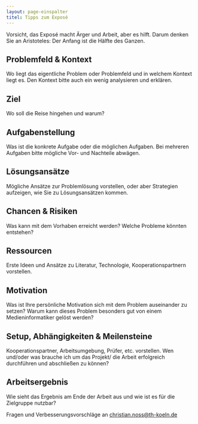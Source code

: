```yaml
---
layout: page-einspalter
titel: Tipps zum Exposé
---
```


Vorsicht, das Exposé macht Ärger und Arbeit, aber es hilft. Darum denken Sie an Aristoteles:  Der Anfang ist die Hälfte des Ganzen.


## Problemfeld & Kontext
Wo liegt das eigentliche Problem oder Problemfeld und in welchem Kontext liegt es. Den Kontext bitte auch ein wenig analysieren und erklären.

## Ziel
Wo soll die Reise hingehen und warum?

## Aufgabenstellung
Was ist die konkrete Aufgabe oder die möglichen Aufgaben. Bei mehreren Aufgaben bitte mögliche Vor- und Nachteile abwägen.

## Lösungsansätze
Mögliche Ansätze zur Problemlösung vorstellen, oder aber Strategien aufzeigen, wie Sie zu Lösungsansätzen kommen.

## Chancen & Risiken
Was kann mit dem Vorhaben erreicht werden? Welche Probleme könnten entstehen?

## Ressourcen
Erste Ideen und Ansätze zu Literatur, Technologie, Kooperationspartnern vorstellen.

## Motivation
Was ist Ihre persönliche Motivation sich mit dem Problem auseinander zu setzen? Warum kann dieses Problem besonders gut von einem Medieninformatiker gelöst werden?

## Setup, Abhängigkeiten & Meilensteine
Kooperationspartner, Arbeitsumgebung, Prüfer, etc. vorstellen. Wen und/oder was brauche ich um das Projekt/ die Arbeit erfolgreich durchführen und abschließen zu können? 

## Arbeitsergebnis
Wie sieht das Ergebnis am Ende der Arbeit aus und wie ist es für die Zielgruppe nutzbar?

Fragen und Verbesserungsvorschläge an christian.noss@th-koeln.de